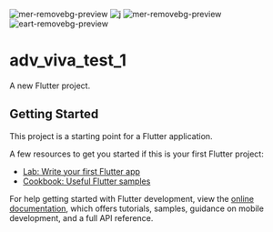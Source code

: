 ![mer-removebg-preview](https://user-images.githubusercontent.com/111499522/194760771-857ee667-f4be-42e6-ad18-4c9af123af75.png)
![j](https://user-images.githubusercontent.com/111499522/194760806-a5245dc6-f517-4dba-ae2f-2625120c2864.jpeg)
![mer-removebg-preview](https://user-images.githubusercontent.com/111499522/194760810-3826a2e8-7746-4721-bb2d-4c72212a5bc0.png)
![eart-removebg-preview](https://user-images.githubusercontent.com/111499522/194760812-0713f7c2-8fb8-4f4e-82d1-cae3a4be7e8a.png)
# adv_viva_test_1

A new Flutter project.

## Getting Started

This project is a starting point for a Flutter application.

A few resources to get you started if this is your first Flutter project:

- [Lab: Write your first Flutter app](https://docs.flutter.dev/get-started/codelab)
- [Cookbook: Useful Flutter samples](https://docs.flutter.dev/cookbook)

For help getting started with Flutter development, view the
[online documentation](https://docs.flutter.dev/), which offers tutorials,
samples, guidance on mobile development, and a full API reference.

